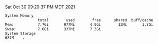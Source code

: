 Sat Oct 30 09:20:37 PM MDT 2021
```bash
System Memory
               total        used        free      shared  buff/cache   available
Mem:           7.7Gi       977Mi       4.9Gi        12Mi       1.8Gi       6.4Gi
Swap:          7.6Gi       337Mi       7.3Gi
System Storage
687M	.
```
